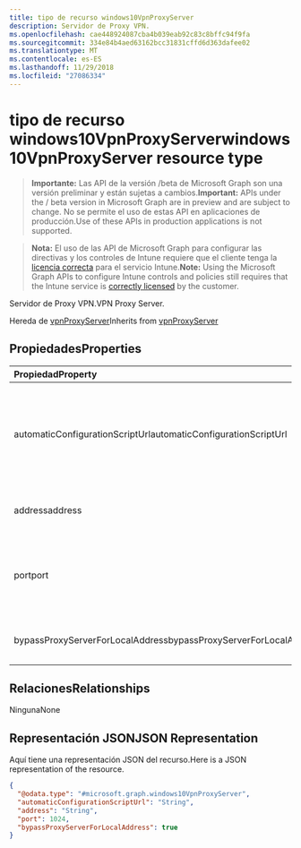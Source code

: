 ```yaml
---
title: tipo de recurso windows10VpnProxyServer
description: Servidor de Proxy VPN.
ms.openlocfilehash: cae448924087cba4b039eab92c83c8bffc94f9fa
ms.sourcegitcommit: 334e84b4aed63162bcc31831cffd6d363dafee02
ms.translationtype: MT
ms.contentlocale: es-ES
ms.lasthandoff: 11/29/2018
ms.locfileid: "27086334"
---
```

# <a name="windows10vpnproxyserver-resource-type"></a><span data-ttu-id="e4289-103">tipo de recurso windows10VpnProxyServer</span><span class="sxs-lookup"><span data-stu-id="e4289-103">windows10VpnProxyServer resource type</span></span>

> <span data-ttu-id="e4289-104">**Importante:** Las API de la versión /beta de Microsoft Graph son una versión preliminar y están sujetas a cambios.</span><span class="sxs-lookup"><span data-stu-id="e4289-104">**Important:** APIs under the / beta version in Microsoft Graph are in preview and are subject to change.</span></span> <span data-ttu-id="e4289-105">No se permite el uso de estas API en aplicaciones de producción.</span><span class="sxs-lookup"><span data-stu-id="e4289-105">Use of these APIs in production applications is not supported.</span></span>

> <span data-ttu-id="e4289-106">**Nota:** El uso de las API de Microsoft Graph para configurar las directivas y los controles de Intune requiere que el cliente tenga la [licencia correcta](https://go.microsoft.com/fwlink/?linkid=839381) para el servicio Intune.</span><span class="sxs-lookup"><span data-stu-id="e4289-106">**Note:** Using the Microsoft Graph APIs to configure Intune controls and policies still requires that the Intune service is [correctly licensed](https://go.microsoft.com/fwlink/?linkid=839381) by the customer.</span></span>

<span data-ttu-id="e4289-107">Servidor de Proxy VPN.</span><span class="sxs-lookup"><span data-stu-id="e4289-107">VPN Proxy Server.</span></span>

<span data-ttu-id="e4289-108">Hereda de [vpnProxyServer](../resources/intune-deviceconfig-vpnproxyserver.md)</span><span class="sxs-lookup"><span data-stu-id="e4289-108">Inherits from [vpnProxyServer](../resources/intune-deviceconfig-vpnproxyserver.md)</span></span>

## <a name="properties"></a><span data-ttu-id="e4289-109">Propiedades</span><span class="sxs-lookup"><span data-stu-id="e4289-109">Properties</span></span>
|<span data-ttu-id="e4289-110">Propiedad</span><span class="sxs-lookup"><span data-stu-id="e4289-110">Property</span></span>|<span data-ttu-id="e4289-111">Tipo</span><span class="sxs-lookup"><span data-stu-id="e4289-111">Type</span></span>|<span data-ttu-id="e4289-112">Descripción</span><span class="sxs-lookup"><span data-stu-id="e4289-112">Description</span></span>|
|:---|:---|:---|
|<span data-ttu-id="e4289-113">automaticConfigurationScriptUrl</span><span class="sxs-lookup"><span data-stu-id="e4289-113">automaticConfigurationScriptUrl</span></span>|<span data-ttu-id="e4289-114">String</span><span class="sxs-lookup"><span data-stu-id="e4289-114">String</span></span>|<span data-ttu-id="e4289-115">Url de secuencia de comandos de configuración automática del proxy.</span><span class="sxs-lookup"><span data-stu-id="e4289-115">Proxy's automatic configuration script url.</span></span> <span data-ttu-id="e4289-116">Se hereda de [vpnProxyServer](../resources/intune-deviceconfig-vpnproxyserver.md)</span><span class="sxs-lookup"><span data-stu-id="e4289-116">Inherited from [vpnProxyServer](../resources/intune-deviceconfig-vpnproxyserver.md)</span></span>|
|<span data-ttu-id="e4289-117">address</span><span class="sxs-lookup"><span data-stu-id="e4289-117">address</span></span>|<span data-ttu-id="e4289-118">String</span><span class="sxs-lookup"><span data-stu-id="e4289-118">String</span></span>|<span data-ttu-id="e4289-119">Dirección.</span><span class="sxs-lookup"><span data-stu-id="e4289-119">Address.</span></span> <span data-ttu-id="e4289-120">Se hereda de [vpnProxyServer](../resources/intune-deviceconfig-vpnproxyserver.md)</span><span class="sxs-lookup"><span data-stu-id="e4289-120">Inherited from [vpnProxyServer](../resources/intune-deviceconfig-vpnproxyserver.md)</span></span>|
|<span data-ttu-id="e4289-121">port</span><span class="sxs-lookup"><span data-stu-id="e4289-121">port</span></span>|<span data-ttu-id="e4289-122">Int32</span><span class="sxs-lookup"><span data-stu-id="e4289-122">Int32</span></span>|<span data-ttu-id="e4289-123">Puerto.</span><span class="sxs-lookup"><span data-stu-id="e4289-123">Port.</span></span> <span data-ttu-id="e4289-124">Válido valores heredada de 0 a 65535 de [vpnProxyServer](../resources/intune-deviceconfig-vpnproxyserver.md)</span><span class="sxs-lookup"><span data-stu-id="e4289-124">Valid values 0 to 65535 Inherited from [vpnProxyServer](../resources/intune-deviceconfig-vpnproxyserver.md)</span></span>|
|<span data-ttu-id="e4289-125">bypassProxyServerForLocalAddress</span><span class="sxs-lookup"><span data-stu-id="e4289-125">bypassProxyServerForLocalAddress</span></span>|<span data-ttu-id="e4289-126">Booleano</span><span class="sxs-lookup"><span data-stu-id="e4289-126">Boolean</span></span>|<span data-ttu-id="e4289-127">No usar servidor proxy para direcciones locales.</span><span class="sxs-lookup"><span data-stu-id="e4289-127">Bypass proxy server for local address.</span></span>|

## <a name="relationships"></a><span data-ttu-id="e4289-128">Relaciones</span><span class="sxs-lookup"><span data-stu-id="e4289-128">Relationships</span></span>
<span data-ttu-id="e4289-129">Ninguna</span><span class="sxs-lookup"><span data-stu-id="e4289-129">None</span></span>
## <a name="json-representation"></a><span data-ttu-id="e4289-130">Representación JSON</span><span class="sxs-lookup"><span data-stu-id="e4289-130">JSON Representation</span></span>
<span data-ttu-id="e4289-131">Aquí tiene una representación JSON del recurso.</span><span class="sxs-lookup"><span data-stu-id="e4289-131">Here is a JSON representation of the resource.</span></span>
<!-- {
  "blockType": "resource",
  "@odata.type": "microsoft.graph.windows10VpnProxyServer"
}
-->
``` json
{
  "@odata.type": "#microsoft.graph.windows10VpnProxyServer",
  "automaticConfigurationScriptUrl": "String",
  "address": "String",
  "port": 1024,
  "bypassProxyServerForLocalAddress": true
}
```





